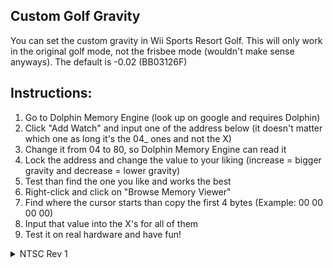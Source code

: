 ## Custom Golf Gravity

You can set the custom gravity in Wii Sports Resort Golf. This will only work in the original golf mode, not the frisbee mode (wouldn't make sense anyways). The default is -0.02 (BB03126F)

## Instructions:
1. Go to Dolphin Memory Engine (look up on google and requires Dolphin)
2. Click "Add Watch" and input one of the address below (it doesn't matter which one as long it's the 04_ ones and not the X)
3. Change it from 04 to 80, so Dolphin Memory Engine can read it
4. Lock the address and change the value to your liking (increase = bigger gravity and decrease = lower gravity)
5. Test than find the one you like and works the best
6. Right-click and click on "Browse Memory Viewer"
7. Find where the cursor starts than copy the first 4 bytes (Example: 00 00 00 00)
8. Input that value into the X's for all of them
9. Test it on real hardware and have fun!

<details>
<summary>NTSC Rev 1</summary>

```powerpc
046B5930 XXXXXXXX
046E6C64 XXXXXXXX
046E6D0C XXXXXXXX
046F12AC XXXXXXXX
046FE078 XXXXXXXX
047000A4 XXXXXXXX
047014E8 XXXXXXXX
```

<summary>Preset (Up = Really High, Down= Really Low, Right = Semi High, Left = Normal)</summary>

```powerpc
2086E024 00000001
046B5930 BB03126F
046E6C64 BB03126F
046E6D0C BB03126F
046F12AC BB03126F
046FE078 BB03126F
047000A4 BB03126F
047014E8 BB03126F
E0000000 80008000
2086E024 00000004
046B5930 BA83126F
046E6C64 BA83126F
046E6D0C BA83126F
046F12AC BA83126F
046FE078 BA83126F
047000A4 BA83126F
047014E8 BA83126F
E0000000 80008000
2086E024 00000002
046B5930 BCF47AC0
046E6C64 BCF47AC0
046E6D0C BCF47AC0
046F12AC BCF47AC0
046FE078 BCF47AC0
047000A4 BCF47AC0
047014E8 BCF47AC0
E0000000 80008000
2086E024 00000008
046B5930 BCCCCCCD
046E6C64 BCCCCCCD
046E6D0C BCCCCCCD
046F12AC BCCCCCCD
046FE078 BCCCCCCD
047000A4 BCCCCCCD
047014E8 BCCCCCCD
E0000000 80008000
```
</details>
